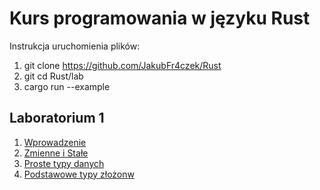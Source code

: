 # Kurs programowania w języku Rust

Instrukcja uruchomienia plików:
1) git clone https://github.com/JakubFr4czek/Rust
2) git cd Rust/lab<number laboratorium>
3) cargo run --example <nazwa pliku>

## Laboratorium 1

1) [Wprowadzenie](./lab1/examples/wprowadzenie.rs)
2) [Zmienne i Stałe](./lab1/examples/zmienne_i_stale.rs)
3) [Proste typy danych](./lab1/examples/proste_typy_danych.rs)
4) [Podstawowe typy złożonw](./lab1/examples/podstawowe_typy_zlozone.rs)
